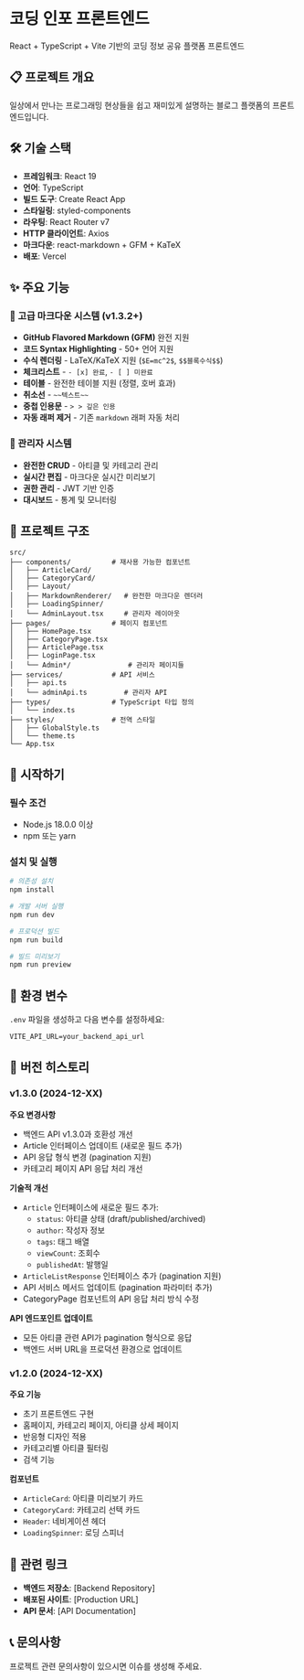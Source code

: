 # 코딩 인포 프론트엔드

React + TypeScript + Vite 기반의 코딩 정보 공유 플랫폼 프론트엔드

## 📋 프로젝트 개요

일상에서 만나는 프로그래밍 현상들을 쉽고 재미있게 설명하는 블로그 플랫폼의 프론트엔드입니다.

## 🛠 기술 스택

- **프레임워크**: React 19
- **언어**: TypeScript
- **빌드 도구**: Create React App
- **스타일링**: styled-components
- **라우팅**: React Router v7
- **HTTP 클라이언트**: Axios
- **마크다운**: react-markdown + GFM + KaTeX
- **배포**: Vercel

## ✨ 주요 기능

### 📝 고급 마크다운 시스템 (v1.3.2+)
- **GitHub Flavored Markdown (GFM)** 완전 지원
- **코드 Syntax Highlighting** - 50+ 언어 지원
- **수식 렌더링** - LaTeX/KaTeX 지원 (`$E=mc^2$`, `$$블록수식$$`)
- **체크리스트** - `- [x] 완료`, `- [ ] 미완료`
- **테이블** - 완전한 테이블 지원 (정렬, 호버 효과)
- **취소선** - `~~텍스트~~`
- **중첩 인용문** - `> > 깊은 인용`
- **자동 래퍼 제거** - 기존 ```markdown``` 래퍼 자동 처리

### 🔐 관리자 시스템
- **완전한 CRUD** - 아티클 및 카테고리 관리
- **실시간 편집** - 마크다운 실시간 미리보기
- **권한 관리** - JWT 기반 인증
- **대시보드** - 통계 및 모니터링

## 📁 프로젝트 구조

```
src/
├── components/          # 재사용 가능한 컴포넌트
│   ├── ArticleCard/
│   ├── CategoryCard/
│   ├── Layout/
│   ├── MarkdownRenderer/   # 완전한 마크다운 렌더러
│   ├── LoadingSpinner/
│   └── AdminLayout.tsx     # 관리자 레이아웃
├── pages/               # 페이지 컴포넌트
│   ├── HomePage.tsx
│   ├── CategoryPage.tsx
│   ├── ArticlePage.tsx
│   ├── LoginPage.tsx
│   └── Admin*/              # 관리자 페이지들
├── services/            # API 서비스
│   ├── api.ts
│   └── adminApi.ts         # 관리자 API
├── types/               # TypeScript 타입 정의
│   └── index.ts
├── styles/              # 전역 스타일
│   ├── GlobalStyle.ts
│   └── theme.ts
└── App.tsx
```

## 🚀 시작하기

### 필수 조건
- Node.js 18.0.0 이상
- npm 또는 yarn

### 설치 및 실행

```bash
# 의존성 설치
npm install

# 개발 서버 실행
npm run dev

# 프로덕션 빌드
npm run build

# 빌드 미리보기
npm run preview
```

## 🔧 환경 변수

`.env` 파일을 생성하고 다음 변수를 설정하세요:

```env
VITE_API_URL=your_backend_api_url
```

## 📝 버전 히스토리

### v1.3.0 (2024-12-XX)

**주요 변경사항**
- 백엔드 API v1.3.0과 호환성 개선
- Article 인터페이스 업데이트 (새로운 필드 추가)
- API 응답 형식 변경 (pagination 지원)
- 카테고리 페이지 API 응답 처리 개선

**기술적 개선**
- `Article` 인터페이스에 새로운 필드 추가:
  - `status`: 아티클 상태 (draft/published/archived)
  - `author`: 작성자 정보
  - `tags`: 태그 배열
  - `viewCount`: 조회수
  - `publishedAt`: 발행일
- `ArticleListResponse` 인터페이스 추가 (pagination 지원)
- API 서비스 메서드 업데이트 (pagination 파라미터 추가)
- CategoryPage 컴포넌트의 API 응답 처리 방식 수정

**API 엔드포인트 업데이트**
- 모든 아티클 관련 API가 pagination 형식으로 응답
- 백엔드 서버 URL을 프로덕션 환경으로 업데이트

### v1.2.0 (2024-12-XX)

**주요 기능**
- 초기 프론트엔드 구현
- 홈페이지, 카테고리 페이지, 아티클 상세 페이지
- 반응형 디자인 적용
- 카테고리별 아티클 필터링
- 검색 기능

**컴포넌트**
- `ArticleCard`: 아티클 미리보기 카드
- `CategoryCard`: 카테고리 선택 카드
- `Header`: 네비게이션 헤더
- `LoadingSpinner`: 로딩 스피너

## 🔗 관련 링크

- **백엔드 저장소**: [Backend Repository]
- **배포된 사이트**: [Production URL]
- **API 문서**: [API Documentation]

## 📞 문의사항

프로젝트 관련 문의사항이 있으시면 이슈를 생성해 주세요.